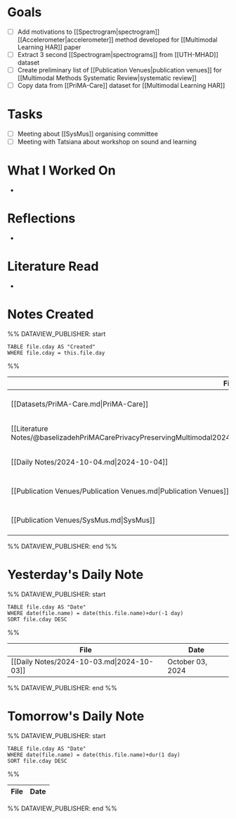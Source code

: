 
# Goals

- [ ] Add motivations to [[Spectrogram|spectrogram]] [[Accelerometer|accelerometer]] method developed for [[Multimodal Learning HAR]] paper
- [ ] Extract 3 second [[Spectrogram|spectrograms]] from [[UTH-MHAD]] dataset
- [ ] Create preliminary list of [[Publication Venues|publication venues]] for [[Multimodal Methods Systematic Review|systematic review]]
- [ ] Copy data from [[PriMA-Care]] dataset for [[Multimodal Learning HAR]]

# Tasks

- [ ] Meeting about [[SysMus]] organising committee
- [ ] Meeting with Tatsiana about workshop on sound and learning

# What I Worked On

- 

# Reflections

- 

# Literature Read

- 

# Notes Created


%% DATAVIEW_PUBLISHER: start
```dataview
TABLE file.cday AS "Created"
WHERE file.cday = this.file.day
```
%%

| File                                                                                                                               | Created          |
| ---------------------------------------------------------------------------------------------------------------------------------- | ---------------- |
| [[Datasets/PriMA-Care.md\|PriMA-Care]]                                                                                             | October 04, 2024 |
| [[Literature Notes/@baselizadehPriMACarePrivacyPreservingMultimodal2024.md\|@baselizadehPriMACarePrivacyPreservingMultimodal2024]] | October 04, 2024 |
| [[Daily Notes/2024-10-04.md\|2024-10-04]]                                                                                          | October 04, 2024 |
| [[Publication Venues/Publication Venues.md\|Publication Venues]]                                                                   | October 04, 2024 |
| [[Publication Venues/SysMus.md\|SysMus]]                                                                                           | October 04, 2024 |

%% DATAVIEW_PUBLISHER: end %%

# Yesterday's Daily Note

%% DATAVIEW_PUBLISHER: start
```dataview
TABLE file.cday AS "Date"
WHERE date(file.name) = date(this.file.name)+dur(-1 day)
SORT file.cday DESC
```
%%

| File                                      | Date             |
| ----------------------------------------- | ---------------- |
| [[Daily Notes/2024-10-03.md\|2024-10-03]] | October 03, 2024 |

%% DATAVIEW_PUBLISHER: end %%
# Tomorrow's Daily Note

%% DATAVIEW_PUBLISHER: start
```dataview
TABLE file.cday AS "Date"
WHERE date(file.name) = date(this.file.name)+dur(1 day)
SORT file.cday DESC
```
%%

| File | Date |
| ---- | ---- |

%% DATAVIEW_PUBLISHER: end %%



